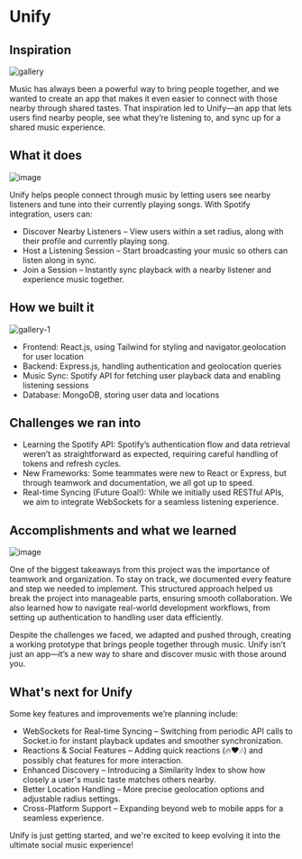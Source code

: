 # Unify
## Inspiration

![gallery](https://github.com/user-attachments/assets/79e280d4-ab88-4e2d-a203-016a118b5b43)

Music has always been a powerful way to bring people together, and we wanted to create an app that makes it even easier to connect with those nearby through shared tastes. That inspiration led to Unify—an app that lets users find nearby people, see what they’re listening to, and sync up for a shared music experience.

## What it does

![image](https://github.com/user-attachments/assets/5ffc79a2-2f5c-4ad9-bcf2-b048f07050a9)

Unify helps people connect through music by letting users see nearby listeners and tune into their currently playing songs. With Spotify integration, users can:

- Discover Nearby Listeners – View users within a set radius, along with their profile and currently playing song.
- Host a Listening Session – Start broadcasting your music so others can listen along in sync.
- Join a Session – Instantly sync playback with a nearby listener and experience music together.

## How we built it

![gallery-1](https://github.com/user-attachments/assets/2618c890-3f10-4240-af12-a0efa026adf5)

- Frontend: React.js, using Tailwind for styling and navigator.geolocation for user location
- Backend: Express.js, handling authentication and geolocation queries
- Music Sync: Spotify API for fetching user playback data and enabling listening sessions
- Database: MongoDB, storing user data and locations

## Challenges we ran into

- Learning the Spotify API: Spotify’s authentication flow and data retrieval weren’t as straightforward as expected, requiring careful handling of tokens and refresh cycles.
- New Frameworks: Some teammates were new to React or Express, but through teamwork and documentation, we all got up to speed.
- Real-time Syncing (Future Goal!): While we initially used RESTful APIs, we aim to integrate WebSockets for a seamless listening experience.

## Accomplishments and what we learned

![image](https://github.com/user-attachments/assets/608374a5-d3f3-4775-bb06-9e479d0c5aec)


One of the biggest takeaways from this project was the importance of teamwork and organization. To stay on track, we documented every feature and step we needed to implement. This structured approach helped us break the project into manageable parts, ensuring smooth collaboration. We also learned how to navigate real-world development workflows, from setting up authentication to handling user data efficiently.

Despite the challenges we faced, we adapted and pushed through, creating a working prototype that brings people together through music. Unify isn’t just an app—it’s a new way to share and discover music with those around you.

## What's next for Unify

Some key features and improvements we’re planning include:

- WebSockets for Real-time Syncing – Switching from periodic API calls to Socket.io for instant playback updates and smoother synchronization.
- Reactions & Social Features – Adding quick reactions (🔥❤️🎶) and possibly chat features for more interaction.
- Enhanced Discovery – Introducing a Similarity Index to show how closely a user's music taste matches others nearby.
- Better Location Handling – More precise geolocation options and adjustable radius settings.
- Cross-Platform Support – Expanding beyond web to mobile apps for a seamless experience.

Unify is just getting started, and we're excited to keep evolving it into the ultimate social music experience!
